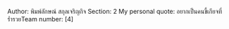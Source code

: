 Author: พิมพ์ลักษณ์ สกุลเจริญกิจ
Section: 2
My personal quote: อยากเป็นคนขี้เกียจที่ร่ำรวยTeam number: [4]
